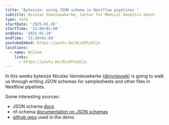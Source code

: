 ```yaml
---
title: 'Bytesize: using JSON schema in Nextflow pipelines '
subtitle: Nicolas Vannieuwkerke, Center for Medical Genetics Ghent
type: talk
startDate: '2025-01-28'
startTime: '13:00+01:00'
endDate: '2025-01-28'
endTime: '13:30+01:00'
youtubeEmbed: https://youtu.be/OLu5FkzGCjs
locations:
  - name: Online
    links:
      - https://youtu.be/OLu5FkzGCjs
---
```


In this weeks bytesize Nicolas Vannieuwkerke ([@nvnieuwk](https://github.com/nvnieuwk)) is going to walk us through writing JSON schemas for samplesheets and other files in Nextflow pipelines.

Some interesting sources:

- JSON schema [docs](https://json-schema.org/draft/2020-12)
- nf-schema [documentation on JSON schemas](https://nextflow-io.github.io/nf-schema/latest/nextflow_schema/nextflow_schema_specification/#definitions)
- [github repo](https://github.com/nvnieuwk/samplesheet-schema-bytesize) used in the demo
